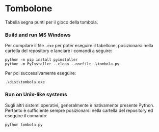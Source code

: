 # Tombolone

Tabella segna punti per il gioco della tombola.

### Build and run MS Windows

Per compilare il file `.exe` per poter eseguire il tabellone, posizionarsi nella cartella del repository e lanciare i comandi a seguire:

```
python -m pip install pyinstaller
python -m PyInstaller --clean --onefile .\tombola.py
```

Per poi successivamente eseguire:

```
.\dist\tombola.exe
```

### Run on Unix-like systems

Sugli altri sistemi operativi, generalmente è nativamente presente Python.
Pertanto è sufficiente sempre posizionarsi nella cartella del repository ed eseguire il comando:

```
python tombola.py
```